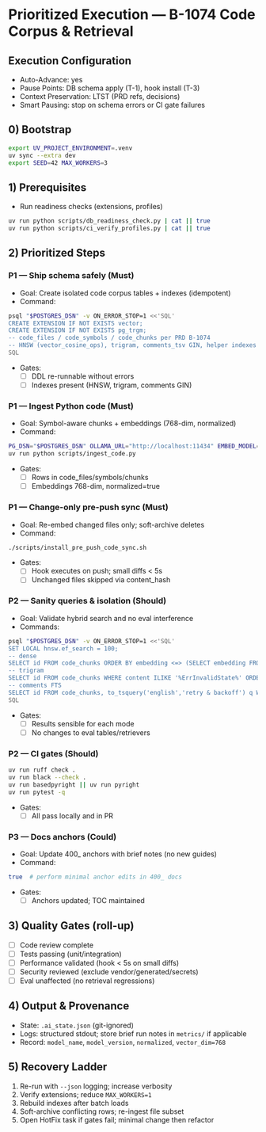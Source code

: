 # Prioritized Execution — B-1074 Code Corpus & Retrieval

## Execution Configuration
- Auto-Advance: yes
- Pause Points: DB schema apply (T-1), hook install (T-3)
- Context Preservation: LTST (PRD refs, decisions)
- Smart Pausing: stop on schema errors or CI gate failures

## 0) Bootstrap
```bash
export UV_PROJECT_ENVIRONMENT=.venv
uv sync --extra dev
export SEED=42 MAX_WORKERS=3
```

## 1) Prerequisites
- Run readiness checks (extensions, profiles)
```bash
uv run python scripts/db_readiness_check.py | cat || true
uv run python scripts/ci_verify_profiles.py | cat || true
```

## 2) Prioritized Steps

### P1 — Ship schema safely (Must)
- Goal: Create isolated code corpus tables + indexes (idempotent)
- Command:
```bash
psql "$POSTGRES_DSN" -v ON_ERROR_STOP=1 <<'SQL'
CREATE EXTENSION IF NOT EXISTS vector;
CREATE EXTENSION IF NOT EXISTS pg_trgm;
-- code_files / code_symbols / code_chunks per PRD B-1074
-- HNSW (vector_cosine_ops), trigram, comments_tsv GIN, helper indexes
SQL
```
- Gates:
  - [ ] DDL re-runnable without errors
  - [ ] Indexes present (HNSW, trigram, comments GIN)

### P1 — Ingest Python code (Must)
- Goal: Symbol-aware chunks + embeddings (768-dim, normalized)
- Command:
```bash
PG_DSN="$POSTGRES_DSN" OLLAMA_URL="http://localhost:11434" EMBED_MODEL="bge-code-v1" \
uv run python scripts/ingest_code.py
```
- Gates:
  - [ ] Rows in code_files/symbols/chunks
  - [ ] Embeddings 768-dim, normalized=true

### P1 — Change-only pre-push sync (Must)
- Goal: Re-embed changed files only; soft-archive deletes
- Command:
```bash
./scripts/install_pre_push_code_sync.sh
```
- Gates:
  - [ ] Hook executes on push; small diffs < 5s
  - [ ] Unchanged files skipped via content_hash

### P2 — Sanity queries & isolation (Should)
- Goal: Validate hybrid search and no eval interference
- Commands:
```bash
psql "$POSTGRES_DSN" -v ON_ERROR_STOP=1 <<'SQL'
SET LOCAL hnsw.ef_search = 100;
-- dense
SELECT id FROM code_chunks ORDER BY embedding <=> (SELECT embedding FROM code_chunks LIMIT 1) LIMIT 5;
-- trigram
SELECT id FROM code_chunks WHERE content ILIKE '%ErrInvalidState%' ORDER BY similarity(content,'ErrInvalidState') DESC LIMIT 5;
-- comments FTS
SELECT id FROM code_chunks, to_tsquery('english','retry & backoff') q WHERE comments_tsv @@ q ORDER BY ts_rank_cd(comments_tsv,q) DESC LIMIT 5;
SQL
```
- Gates:
  - [ ] Results sensible for each mode
  - [ ] No changes to eval tables/retrievers

### P2 — CI gates (Should)
```bash
uv run ruff check .
uv run black --check .
uv run basedpyright || uv run pyright
uv run pytest -q
```
- Gates:
  - [ ] All pass locally and in PR

### P3 — Docs anchors (Could)
- Goal: Update 400_ anchors with brief notes (no new guides)
- Command:
```bash
true  # perform minimal anchor edits in 400_ docs
```
- Gates:
  - [ ] Anchors updated; TOC maintained

## 3) Quality Gates (roll-up)
- [ ] Code review complete
- [ ] Tests passing (unit/integration)
- [ ] Performance validated (hook < 5s on small diffs)
- [ ] Security reviewed (exclude vendor/generated/secrets)
- [ ] Eval unaffected (no retrieval regressions)

## 4) Output & Provenance
- State: `.ai_state.json` (git-ignored)
- Logs: structured stdout; store brief run notes in `metrics/` if applicable
- Record: `model_name`, `model_version`, `normalized`, `vector_dim=768`

## 5) Recovery Ladder
1) Re-run with `--json` logging; increase verbosity
2) Verify extensions; reduce `MAX_WORKERS=1`
3) Rebuild indexes after batch loads
4) Soft-archive conflicting rows; re-ingest file subset
5) Open HotFix task if gates fail; minimal change then refactor
